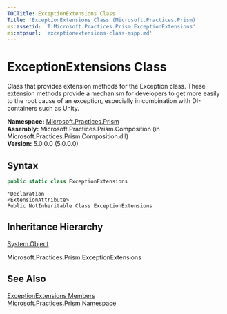 ```yaml
---
TOCTitle: ExceptionExtensions Class
Title: 'ExceptionExtensions Class (Microsoft.Practices.Prism)'
ms:assetid: 'T:Microsoft.Practices.Prism.ExceptionExtensions'
ms:mtpsurl: 'exceptionextensions-class-mspp.md'
---
```


# ExceptionExtensions Class

Class that provides extension methods for the Exception class. These extension methods provide a mechanism for developers to get more easily to the root cause of an exception, especially in combination with DI-containers such as Unity.

**Namespace:** [Microsoft.Practices.Prism](/patterns-practices/reference/mspp-namespace)<br/>
**Assembly:** Microsoft.Practices.Prism.Composition (in Microsoft.Practices.Prism.Composition.dll)<br/>
**Version:** 5.0.0.0 (5.0.0.0)

## Syntax

```C#
public static class ExceptionExtensions
```
```VB
'Declaration
<ExtensionAttribute> 
Public NotInheritable Class ExceptionExtensions
```

## Inheritance Hierarchy

[System.Object](http://msdn.microsoft.com/en-us/library/e5kfa45b)

Microsoft.Practices.Prism.ExceptionExtensions

## See Also

[ExceptionExtensions Members](/patterns-practices/reference/exceptionextensions-members-mspp)<br/>
[Microsoft.Practices.Prism Namespace](/patterns-practices/reference/mspp-namespace)<br/>
